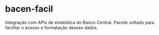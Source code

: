 # bacen-facil
Integração com APIs de estatística do Banco Central. Pacote voltado para facilitar o acesso e formatação desses dados.
